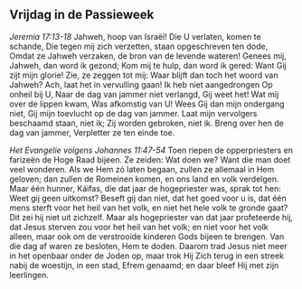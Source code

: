 ## Vrijdag in de Passieweek

*Jeremia 17:13-18*
Jahweh, hoop van Israël! Die U verlaten, komen te schande, Die tegen mij zich verzetten, staan opgeschreven ten dode, Omdat ze Jahweh verzaken, de bron van de levende wateren! Genees mij, Jahweh, dan word ik gezond; Kom mij te hulp, dan word ik gered: Want Gij zijt mijn glorie! Zie, ze zeggen tot mij: Waar blijft dan toch het woord van Jahweh? Ach, laat het in vervulling gaan! Ik heb niet aangedrongen Op onheil bij U, Naar de dag van jammer niet verlangd, Gij weet het! Wat mij over de lippen kwam, Was afkomstig van U! Wees Gij dan mijn ondergang niet, Gij mijn toevlucht op de dag van jammer. Laat mijn vervolgers beschaamd staan, niet ik; Zij worden gebroken, niet ik. Breng over hen de dag van jammer, Verpletter ze ten einde toe. 

*Het Evangelie volgens Johannes 11:47-54*
Toen riepen de opperpriesters en farizeën de Hoge Raad bijeen. Ze zeiden: Wat doen we? Want die man doet veel wonderen. Als we Hem zó laten begaan, zullen ze allemaal in Hem geloven; dan zullen de Romeinen komen, en ons land en volk verdelgen. Maar één hunner, Káifas, die dat jaar de hogepriester was, sprak tot hen: Weet gij geen uitkomst? Beseft gij dan niet, dat het goed voor u is, dat één mens sterft voor het heil van het volk, en niet het hele volk te gronde gaat? Dit zei hij niet uit zichzelf. Maar als hogepriester van dat jaar profeteerde hij, dat Jesus sterven zou voor het heil van het volk; en niet voor het volk alleen, maar ook om de verstrooide kinderen Gods bijeen te brengen. Van die dag af waren ze besloten, Hem te doden. Daarom trad Jesus niet meer in het openbaar onder de Joden op, maar trok Hij Zich terug in een streek nabij de woestijn, in een stad, Efrem genaamd; en daar bleef Hij met zijn leerlingen. 


